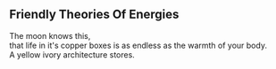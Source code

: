 Friendly Theories Of Energies
-----------------------------
The moon knows this,  
that life in it's copper boxes is as endless as the warmth of your body.  
A yellow ivory architecture stores.  
